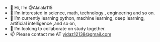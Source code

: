 - 👋 Hi, I’m @Alalala115
- 👀 I’m interested in science, math, technology , engineering and so on.
- 🌱 I’m currently learning python, machine learning, deep learning, artificial intelligence ,and so on,
- 💞️ I’m looking to collaborate on study together.
- 📫 Please contact me AT yidaz12138@gmail.com

<!---
Alalala115/Alalala115 is a ✨ special ✨ repository because its `README.md` (this file) appears on your GitHub profile.
You can click the Preview link to take a look at your changes.
--->
